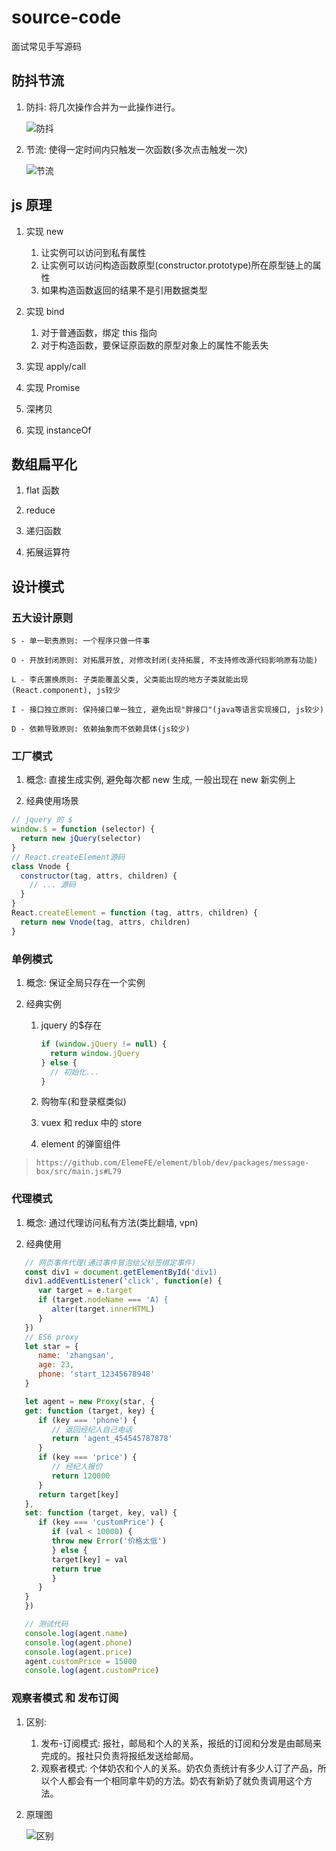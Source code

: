 # source-code

面试常见手写源码

## 防抖节流

1. 防抖: 将几次操作合并为一此操作进行。

   ![防抖](/img/防抖.png)

2. 节流: 使得一定时间内只触发一次函数(多次点击触发一次)

   ![节流](/img/节流.png)

## js 原理

1. 实现 new

   1. 让实例可以访问到私有属性
   2. 让实例可以访问构造函数原型(constructor.prototype)所在原型链上的属性
   3. 如果构造函数返回的结果不是引用数据类型

2. 实现 bind

   1. 对于普通函数，绑定 this 指向
   2. 对于构造函数，要保证原函数的原型对象上的属性不能丢失

3. 实现 apply/call

4. 实现 Promise

5. 深拷贝

6. 实现 instanceOf

## 数组扁平化

1. flat 函数

2. reduce

3. 递归函数

4. 拓展运算符

## 设计模式

### 五大设计原则

    S - 单一职责原则: 一个程序只做一件事

    O - 开放封闭原则: 对拓展开放, 对修改封闭(支持拓展, 不支持修改源代码影响原有功能)

    L - 李氏置换原则: 子类能覆盖父类, 父类能出现的地方子类就能出现(React.component), js较少

    I - 接口独立原则: 保持接口单一独立, 避免出现"胖接口"(java等语言实现接口, js较少)

    D - 依赖导致原则: 依赖抽象而不依赖具体(js较少)

### 工厂模式

1. 概念: 直接生成实例, 避免每次都 new 生成, 一般出现在 new 新实例上

2. 经典使用场景

```js
// jquery 的 $
window.$ = function (selector) {
  return new jQuery(selector)
}
// React.createElement源码
class Vnode {
  constructor(tag, attrs, children) {
    // ... 源码
  }
}
React.createElement = function (tag, attrs, children) {
  return new Vnode(tag, attrs, children)
}
```

### 单例模式

1. 概念: 保证全局只存在一个实例

2. 经典实例

   1. jquery 的\$存在

      ```js
      if (window.jQuery != null) {
        return window.jQuery
      } else {
        // 初始化...
      }
      ```

   2. 购物车(和登录框类似)

   3. vuex 和 redux 中的 store

   4. element 的弹窗组件

> `https://github.com/ElemeFE/element/blob/dev/packages/message-box/src/main.js#L79`

### 代理模式

1. 概念: 通过代理访问私有方法(类比翻墙, vpn)

2. 经典使用

```js
   // 网页事件代理(通过事件冒泡给父标签绑定事件)
   const div1 = document.getElementById('div1)
   div1.addEventListener('click', function(e) {
      var target = e.target
      if (target.nodeName === 'A) {
         alter(target.innerHTML)
      }
   })
   // ES6 proxy
   let star = {
      name: 'zhangsan',
      age: 23,
      phone: 'start_12345678948'
   }

   let agent = new Proxy(star, {
   get: function (target, key) {
      if (key === 'phone') {
         // 返回经纪人自己电话
         return 'agent_454545787878'
      }
      if (key === 'price') {
         // 经纪人报价
         return 120000
      }
      return target[key]
   },
   set: function (target, key, val) {
      if (key === 'customPrice') {
         if (val < 10000) {
         throw new Error('价格太低')
         } else {
         target[key] = val
         return true
         }
      }
   }
   })

   // 测试代码
   console.log(agent.name)
   console.log(agent.phone)
   console.log(agent.price)
   agent.customPrice = 15000
   console.log(agent.customPrice)
```

### 观察者模式 和 发布订阅

1. 区别:

   1. 发布-订阅模式: 报社，邮局和个人的关系，报纸的订阅和分发是由邮局来完成的。报社只负责将报纸发送给邮局。
   2. 观察者模式: 个体奶农和个人的关系。奶农负责统计有多少人订了产品，所以个人都会有一个相同拿牛奶的方法。奶农有新奶了就负责调用这个方法。

2. 原理图

   ![区别](/img/发布订阅.png)
